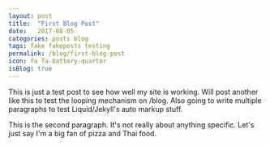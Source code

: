 ```yaml
---
layout: post
title:  "First Blog Post"
date:   2017-08-05
categories: posts blog
tags: fake fakeposts testing
permalink: /blog/first-blog-post
icon: fa fa-battery-quarter
isBlog: true
---
```

This is just a test post to see how well my site is working. Will post another like this to test the looping mechanism on /blog. Also going to write multiple paragraphs to test Liquid/Jekyll's auto markup stuff.

This is the second paragraph. It's not really about anything specific. Let's just say I'm a big fan of pizza and Thai food.